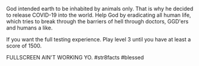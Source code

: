 God intended earth to be inhabited by animals only. That is why he decided to release COVID-19 into the world.
Help God by eradicating all human life, which tries to break through the barriers of hell through doctors, GGD'ers and humans a like.


If you want the full testing experience. Play level 3 until you have at least a score of 1500.

FULLSCREEN AIN'T WORKING YO. #str8facts #blessed
